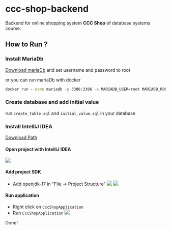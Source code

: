 # ccc-shop-backend

Backend for online shopping system **CCC Shop** of database systems course.

## How to Run ?

### Install MariaDb

[Download mariaDb](https://mariadb.org/download/?t=mariadb&p=mariadb&r=10.6.5&os=windows&cpu=x86_64&pkg=msi&m=blendbyte) and set username and password to root

or you can run mariaDb with docker
```cmd
docker run --name mariadb -p 3306:3306 -e MARIADB_USER=root MARIADB_ROOT_PASSWORD=root -v /data/mariadb/data:/var/lib/mysql -d mariadb
```

### Create database and add initial value

run `create_table.sql` and `initial_value.sql` in your database

### Install IntelliJ IDEA

[Download Path](https://www.jetbrains.com/idea/)

#### Open project with IntelliJ IDEA

![](https://i.imgur.com/hvHsQIY.png)


#### Add project SDK

- Add openjdk-17 in "File -> Project Structure"
![](https://i.imgur.com/X9ra1n7.png)
![](https://i.imgur.com/BuwKjCI.png)

#### Run application

- Right click on `CccShopApplication`
- Run `CccShopApplication`
![](https://i.imgur.com/7bFJes3.png)


Done!